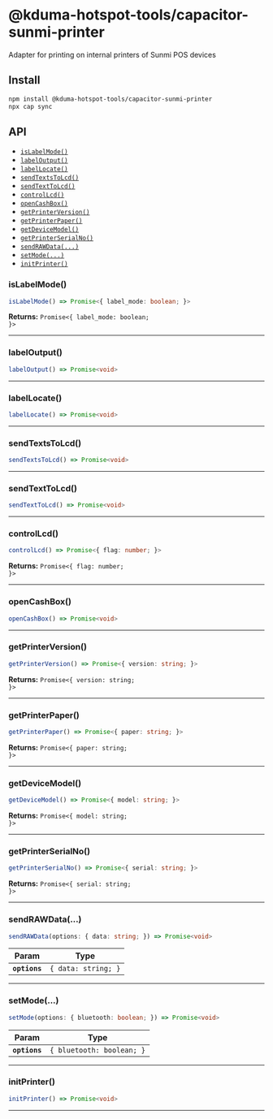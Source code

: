 # @kduma-hotspot-tools/capacitor-sunmi-printer

Adapter for printing on internal printers of Sunmi POS devices

## Install

```bash
npm install @kduma-hotspot-tools/capacitor-sunmi-printer
npx cap sync
```

## API

<docgen-index>

* [`isLabelMode()`](#islabelmode)
* [`labelOutput()`](#labeloutput)
* [`labelLocate()`](#labellocate)
* [`sendTextsToLcd()`](#sendtextstolcd)
* [`sendTextToLcd()`](#sendtexttolcd)
* [`controlLcd()`](#controllcd)
* [`openCashBox()`](#opencashbox)
* [`getPrinterVersion()`](#getprinterversion)
* [`getPrinterPaper()`](#getprinterpaper)
* [`getDeviceModel()`](#getdevicemodel)
* [`getPrinterSerialNo()`](#getprinterserialno)
* [`sendRAWData(...)`](#sendrawdata)
* [`setMode(...)`](#setmode)
* [`initPrinter()`](#initprinter)

</docgen-index>

<docgen-api>
<!--Update the source file JSDoc comments and rerun docgen to update the docs below-->

### isLabelMode()

```typescript
isLabelMode() => Promise<{ label_mode: boolean; }>
```

**Returns:** <code>Promise&lt;{ label_mode: boolean; }&gt;</code>

--------------------


### labelOutput()

```typescript
labelOutput() => Promise<void>
```

--------------------


### labelLocate()

```typescript
labelLocate() => Promise<void>
```

--------------------


### sendTextsToLcd()

```typescript
sendTextsToLcd() => Promise<void>
```

--------------------


### sendTextToLcd()

```typescript
sendTextToLcd() => Promise<void>
```

--------------------


### controlLcd()

```typescript
controlLcd() => Promise<{ flag: number; }>
```

**Returns:** <code>Promise&lt;{ flag: number; }&gt;</code>

--------------------


### openCashBox()

```typescript
openCashBox() => Promise<void>
```

--------------------


### getPrinterVersion()

```typescript
getPrinterVersion() => Promise<{ version: string; }>
```

**Returns:** <code>Promise&lt;{ version: string; }&gt;</code>

--------------------


### getPrinterPaper()

```typescript
getPrinterPaper() => Promise<{ paper: string; }>
```

**Returns:** <code>Promise&lt;{ paper: string; }&gt;</code>

--------------------


### getDeviceModel()

```typescript
getDeviceModel() => Promise<{ model: string; }>
```

**Returns:** <code>Promise&lt;{ model: string; }&gt;</code>

--------------------


### getPrinterSerialNo()

```typescript
getPrinterSerialNo() => Promise<{ serial: string; }>
```

**Returns:** <code>Promise&lt;{ serial: string; }&gt;</code>

--------------------


### sendRAWData(...)

```typescript
sendRAWData(options: { data: string; }) => Promise<void>
```

| Param         | Type                           |
| ------------- | ------------------------------ |
| **`options`** | <code>{ data: string; }</code> |

--------------------


### setMode(...)

```typescript
setMode(options: { bluetooth: boolean; }) => Promise<void>
```

| Param         | Type                                 |
| ------------- | ------------------------------------ |
| **`options`** | <code>{ bluetooth: boolean; }</code> |

--------------------


### initPrinter()

```typescript
initPrinter() => Promise<void>
```

--------------------

</docgen-api>
